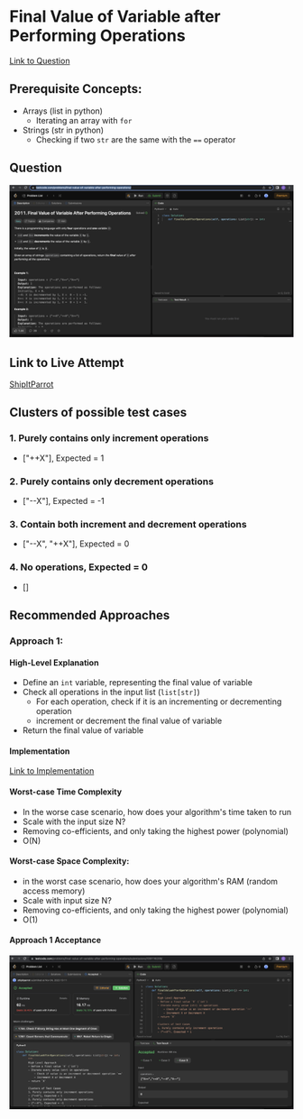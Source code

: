 # Final Value of Variable after Performing Operations

[Link to Question](https://leetcode.com/problems/final-value-of-variable-after-performing-operations/)

## Prerequisite Concepts:

- Arrays (list in python)
  - Iterating an array with `for`
- Strings (str in python)
  - Checking if two `str` are the same with the `==` operator

## Question

![Image](images/question.png)

## Link to Live Attempt

[ShipItParrot](https://www.youtube.com/watch?v=-5Sz8xnPGwg)

## Clusters of possible test cases

### 1. Purely contains only increment operations
- ["++X"], Expected = 1

### 2. Purely contains only decrement operations
- ["--X"], Expected = -1

### 3. Contain both increment and decrement operations
- ["--X", "++X"], Expected = 0

### 4. No operations, Expected = 0
- []

## Recommended Approaches

### Approach 1:

#### High-Level Explanation

- Define an `int` variable, representing the final value of variable
- Check all operations in the input list (`list[str]`)
  - For each operation, check if it is an incrementing or decrementing operation
  - increment or decrement the final value of variable
- Return the final value of variable

#### Implementation

[Link to Implementation](main.py)

#### Worst-case Time Complexity
- In the worse case scenario, how does your algorithm's time taken to run
- Scale with the input size N?
- Removing co-efficients, and only taking the highest power (polynomial)
- O(N)

#### Worst-case Space Complexity:
- in the worst case scenario, how does your algorithm's RAM (random access memory)
- Scale with input size N?
- Removing co-efficients, and only taking the highest power (polynomial)
- O(1)

#### Approach 1 Acceptance

![Image](images/accepted.png)